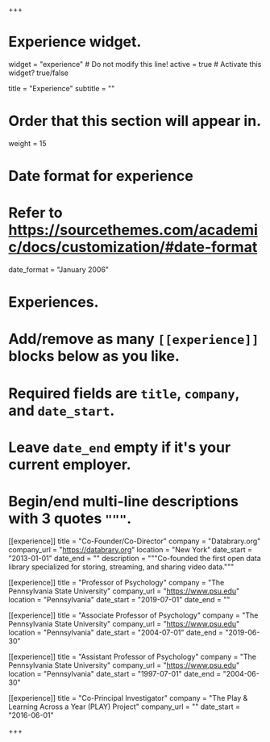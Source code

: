 +++
# Experience widget.
widget = "experience"  # Do not modify this line!
active = true  # Activate this widget? true/false

title = "Experience"
subtitle = ""

# Order that this section will appear in.
weight = 15

# Date format for experience
#   Refer to https://sourcethemes.com/academic/docs/customization/#date-format
date_format = "January 2006"

# Experiences.
#   Add/remove as many `[[experience]]` blocks below as you like.
#   Required fields are `title`, `company`, and `date_start`.
#   Leave `date_end` empty if it's your current employer.
#   Begin/end multi-line descriptions with 3 quotes `"""`.
[[experience]]
  title = "Co-Founder/Co-Director"
  company = "Databrary.org"
  company_url = "https://databrary.org"
  location = "New York"
  date_start = "2013-01-01"
  date_end = ""
  description = """Co-founded the first open data library specialized for storing, streaming, and sharing video data."""

[[experience]]
  title = "Professor of Psychology"
  company = "The Pennsylvania State University"
  company_url = "https://www.psu.edu"
  location = "Pennsylvania"
  date_start = "2019-07-01"
  date_end = ""

[[experience]]
  title = "Associate Professor of Psychology"
  company = "The Pennsylvania State University"
  company_url = "https://www.psu.edu"
  location = "Pennsylvania"
  date_start = "2004-07-01"
  date_end = "2019-06-30"

[[experience]]
  title = "Assistant Professor of Psychology"
  company = "The Pennsylvania State University"
  company_url = "https://www.psu.edu"
  location = "Pennsylvania"
  date_start = "1997-07-01"
  date_end = "2004-06-30"

[[experience]]
  title = "Co-Principal Investigator"
  company = "The Play & Learning Across a Year (PLAY) Project"
  company_url = ""
  date_start = "2016-06-01"

+++
